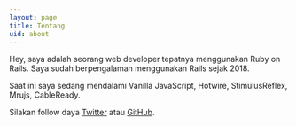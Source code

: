 ```yaml
---
layout: page
title: Tentang
uid: about
---
```


Hey, saya adalah seorang web developer tepatnya menggunakan Ruby on Rails. Saya sudah berpengalaman menggunakan Rails sejak 2018.

Saat ini saya sedang mendalami Vanilla JavaScript, Hotwire, StimulusReflex, Mrujs, CableReady.

Silakan follow daya [Twitter](https://twitter.com/khoerodin) atau [GitHub](https://github.com/khoerodin).
